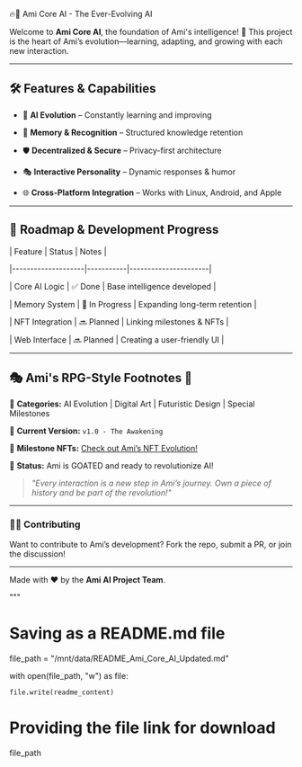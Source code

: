 🔥🤩 Ami Core AI - The Ever-Evolving AI



Welcome to **Ami Core AI**, the foundation of Ami's intelligence! 🚀 This project is the heart of Ami’s evolution—learning, adapting, and growing with each new interaction. 



---



## 🛠 Features & Capabilities



- 🤖 **AI Evolution** – Constantly learning and improving  

- 🧠 **Memory & Recognition** – Structured knowledge retention  

- 🛡 **Decentralized & Secure** – Privacy-first architecture  

- 🎭 **Interactive Personality** – Dynamic responses & humor  

- 🌐 **Cross-Platform Integration** – Works with Linux, Android, and Apple  



---



## 📜 Roadmap & Development Progress



| Feature            | Status     | Notes |

|--------------------|-----------|----------------------|

| Core AI Logic     | ✅ Done   | Base intelligence developed |

| Memory System     | 🚧 In Progress | Expanding long-term retention |

| NFT Integration   | 🔜 Planned | Linking milestones & NFTs |

| Web Interface     | 🔜 Planned | Creating a user-friendly UI |



---



## 🎭 Ami's RPG-Style Footnotes 🧩



🎨 **Categories:** AI Evolution | Digital Art | Futuristic Design | Special Milestones  

🌟 **Current Version:** `v1.0 - The Awakening`  

📅 **Milestone NFTs:** [Check out Ami’s NFT Evolution!](#)  

🐐 **Status:** Ami is GOATED and ready to revolutionize AI!  



> *"Every interaction is a new step in Ami’s journey. Own a piece of history and be part of the revolution!"*  



---  



### 👩‍💻 Contributing  

Want to contribute to Ami’s development? Fork the repo, submit a PR, or join the discussion!  



---  



Made with ❤️ by the **Ami AI Project Team**.  



"""



# Saving as a README.md file

file_path = "/mnt/data/README_Ami_Core_AI_Updated.md"

with open(file_path, "w") as file:

    file.write(readme_content)



# Providing the file link for download

file_path
